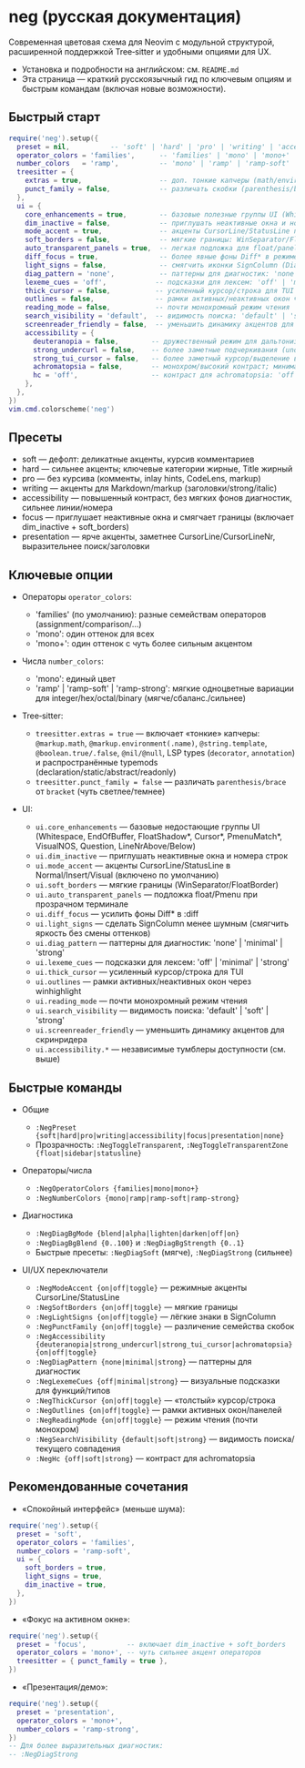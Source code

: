 <!-- This file mirrors lua/neg/README.ru.md to expose a root-level Russian guide. -->
<!-- Source of truth is the root file; the in-tree copy is for runtime packaging. -->

# neg (русская документация)

Современная цветовая схема для Neovim с модульной структурой, расширенной поддержкой Tree‑sitter и удобными опциями для UX.

- Установка и подробности на английском: см. `README.md`
- Эта страница — краткий русскоязычный гид по ключевым опциям и быстрым командам (включая новые возможности).

## Быстрый старт

```lua
require('neg').setup({
  preset = nil,          -- 'soft' | 'hard' | 'pro' | 'writing' | 'accessibility' | 'focus' | 'presentation'
  operator_colors = 'families',      -- 'families' | 'mono' | 'mono+'
  number_colors   = 'ramp',          -- 'mono' | 'ramp' | 'ramp-soft' | 'ramp-strong'
  treesitter = {
    extras = true,                   -- доп. тонкие капчеры (math/environment, template, true/false, nil/null, decorator/annotation ...)
    punct_family = false,            -- различать скобки (parenthesis/brace) от bracket
  },
  ui = {
    core_enhancements = true,        -- базовые полезные группы UI (Whitespace, EndOfBuffer, PmenuMatch*, FloatShadow*, Cursor*, ...)
    dim_inactive = false,            -- приглушать неактивные окна и номера строк
    mode_accent = true,              -- акценты CursorLine/StatusLine по режимам (Normal/Insert/Visual)
    soft_borders = false,            -- мягкие границы: WinSeparator/FloatBorder ближе к фону
    auto_transparent_panels = true,  -- легкая подложка для float/panel в прозрачном терминале
    diff_focus = true,               -- более явные фоны Diff* в режиме :diff
    light_signs = false,             -- смягчить иконки SignColumn (DiagnosticSign*/GitSigns*) без смены оттенков
    diag_pattern = 'none',           -- паттерны для диагностик: 'none' | 'minimal' | 'strong'
    lexeme_cues = 'off',            -- подсказки для лексем: 'off' | 'minimal' | 'strong'
    thick_cursor = false,           -- усиленный курсор/строка для TUI
    outlines = false,               -- рамки активных/неактивных окон через winhighlight
    reading_mode = false,           -- почти монохромный режим чтения
    search_visibility = 'default',  -- видимость поиска: 'default' | 'soft' | 'strong'
    screenreader_friendly = false,  -- уменьшить динамику акцентов для скринридера
    accessibility = {
      deuteranopia = false,        -- дружественный режим для дальтонизма: «добавления» более сине‑голубые
      strong_undercurl = false,    -- более заметные подчеркивания (undercurl/underline) у диагностик
      strong_tui_cursor = false,   -- более заметный курсор/выделение в TUI
      achromatopsia = false,       -- монохром/высокий контраст; минимальная зависимость от оттенков
      hc = 'off',                  -- контраст для achromatopsia: 'off' | 'soft' | 'strong'
    },
  },
})
vim.cmd.colorscheme('neg')
```

## Пресеты

- soft — дефолт: деликатные акценты, курсив комментариев
- hard — сильнее акценты; ключевые категории жирные, Title жирный
- pro — без курсива (комменты, inlay hints, CodeLens, markup)
- writing — акценты для Markdown/markup (заголовки/strong/italic)
- accessibility — повышенный контраст, без мягких фонов диагностик, сильнее линии/номера
- focus — приглушает неактивные окна и смягчает границы (включает dim_inactive + soft_borders)
- presentation — ярче акценты, заметнее CursorLine/CursorLineNr, выразительнее поиск/заголовки

## Ключевые опции

- Операторы `operator_colors`:
  - 'families' (по умолчанию): разные семействам операторов (assignment/comparison/…)
  - 'mono': один оттенок для всех
  - 'mono+': один оттенок с чуть более сильным акцентом

- Числа `number_colors`:
  - 'mono': единый цвет
  - 'ramp' | 'ramp-soft' | 'ramp-strong': мягкие одноцветные вариации для integer/hex/octal/binary (мягче/сбаланс./сильнее)

- Tree‑sitter:
  - `treesitter.extras = true` — включает «тонкие» капчеры: `@markup.math`, `@markup.environment(.name)`, `@string.template`, `@boolean.true/.false`, `@nil/@null`, LSP types (`decorator`, `annotation`) и распространённые typemods (declaration/static/abstract/readonly)
  - `treesitter.punct_family = false` — различать `parenthesis/brace` от `bracket` (чуть светлее/темнее)

- UI:
  - `ui.core_enhancements` — базовые недостающие группы UI (Whitespace, EndOfBuffer, FloatShadow*, Cursor*, PmenuMatch*, VisualNOS, Question, LineNrAbove/Below)
  - `ui.dim_inactive` — приглушать неактивные окна и номера строк
  - `ui.mode_accent` — акценты CursorLine/StatusLine в Normal/Insert/Visual (включено по умолчанию)
  - `ui.soft_borders` — мягкие границы (WinSeparator/FloatBorder)
  - `ui.auto_transparent_panels` — подложка float/Pmenu при прозрачном терминале
  - `ui.diff_focus` — усилить фоны Diff* в :diff
  - `ui.light_signs` — сделать SignColumn менее шумным (смягчить яркость без смены оттенков)
  - `ui.diag_pattern` — паттерны для диагностик: 'none' | 'minimal' | 'strong'
  - `ui.lexeme_cues` — подсказки для лексем: 'off' | 'minimal' | 'strong'
  - `ui.thick_cursor` — усиленный курсор/строка для TUI
  - `ui.outlines` — рамки активных/неактивных окон через winhighlight
  - `ui.reading_mode` — почти монохромный режим чтения
  - `ui.search_visibility` — видимость поиска: 'default' | 'soft' | 'strong'
  - `ui.screenreader_friendly` — уменьшить динамику акцентов для скринридера
  - `ui.accessibility.*` — независимые тумблеры доступности (см. выше)

## Быстрые команды

- Общие
  - `:NegPreset {soft|hard|pro|writing|accessibility|focus|presentation|none}`
  - Прозрачность: `:NegToggleTransparent`, `:NegToggleTransparentZone {float|sidebar|statusline}`

- Операторы/числа
  - `:NegOperatorColors {families|mono|mono+}`
  - `:NegNumberColors {mono|ramp|ramp-soft|ramp-strong}`

- Диагностика
  - `:NegDiagBgMode {blend|alpha|lighten|darken|off|on}`
  - `:NegDiagBgBlend {0..100}` и `:NegDiagBgStrength {0..1}`
  - Быстрые пресеты: `:NegDiagSoft` (мягче), `:NegDiagStrong` (сильнее)

- UI/UX переключатели
  - `:NegModeAccent {on|off|toggle}` — режимные акценты CursorLine/StatusLine
  - `:NegSoftBorders {on|off|toggle}` — мягкие границы
  - `:NegLightSigns {on|off|toggle}` — лёгкие знаки в SignColumn
  - `:NegPunctFamily {on|off|toggle}` — различение семейства скобок
  - `:NegAccessibility {deuteranopia|strong_undercurl|strong_tui_cursor|achromatopsia} {on|off|toggle}`
  - `:NegDiagPattern {none|minimal|strong}` — паттерны для диагностик
  - `:NegLexemeCues {off|minimal|strong}` — визуальные подсказки для функций/типов
  - `:NegThickCursor {on|off|toggle}` — «толстый» курсор/строка
  - `:NegOutlines {on|off|toggle}` — рамки активных окон/панелей
  - `:NegReadingMode {on|off|toggle}` — режим чтения (почти монохром)
  - `:NegSearchVisibility {default|soft|strong}` — видимость поиска/текущего совпадения
  - `:NegHc {off|soft|strong}` — контраст для achromatopsia

## Рекомендованные сочетания

- «Спокойный интерфейс» (меньше шума):

```lua
require('neg').setup({
  preset = 'soft',
  operator_colors = 'families',
  number_colors = 'ramp-soft',
  ui = {
    soft_borders = true,
    light_signs = true,
    dim_inactive = true,
  },
})
```

- «Фокус на активном окне»:

```lua
require('neg').setup({
  preset = 'focus',          -- включает dim_inactive + soft_borders
  operator_colors = 'mono+', -- чуть сильнее акцент операторов
  treesitter = { punct_family = true },
})
```

- «Презентация/демо»:

```lua
require('neg').setup({
  preset = 'presentation',
  operator_colors = 'mono+',
  number_colors = 'ramp-strong',
})
-- Для более выразительных диагностик:
-- :NegDiagStrong
```


